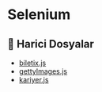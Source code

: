 # Selenium

<!--Index-->

## 📂 Harici Dosyalar

- [biletix.js](./biletix.js)
- [gettyImages.js](./gettyImages.js)
- [kariyer.js](./kariyer.js)

<!--Index-->
